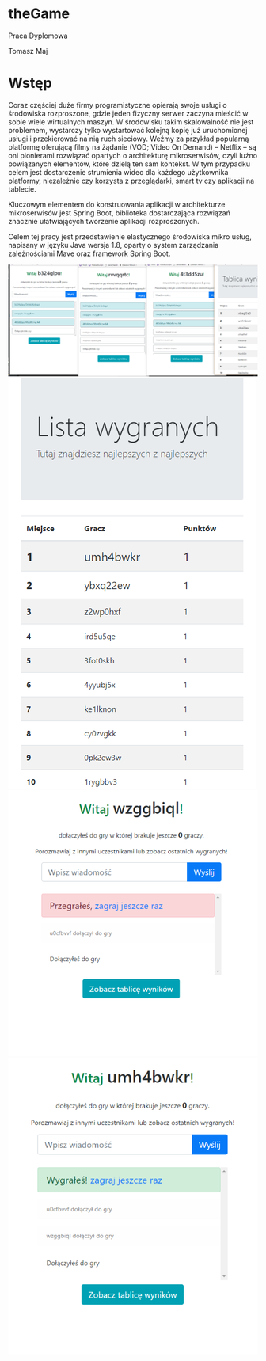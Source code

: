 # theGame
Praca Dyplomowa

Tomasz Maj

# Wstęp
Coraz częściej duże firmy programistyczne opierają swoje usługi o środowiska rozproszone, gdzie jeden fizyczny serwer zaczyna mieścić w sobie wiele wirtualnych maszyn. W środowisku takim skalowalność nie jest problemem, wystarczy tylko wystartować kolejną kopię już uruchomionej usługi i przekierować na nią ruch sieciowy. Weźmy za przykład popularną platformę oferującą filmy na żądanie (VOD; Video On Demand) – Netflix – są oni pionierami rozwiązać opartych o architekturę mikroserwisów, czyli luźno powiązanych elementów, które dzielą ten sam kontekst. W tym przypadku celem jest dostarczenie strumienia wideo dla każdego użytkownika platformy, niezależnie czy korzysta z przeglądarki, smart tv czy aplikacji na tablecie.

Kluczowym elementem do konstruowania aplikacji w architekturze mikroserwisów jest Spring Boot, biblioteka dostarczająca rozwiązań znacznie ułatwiających tworzenie aplikacji rozproszonych.

Celem tej pracy jest przedstawienie elastycznego środowiska mikro usług, napisany w języku Java wersja 1.8, oparty o system zarządzania zależnościami Mave oraz framework Spring Boot.

![screenshot 01](./screen_004.PNG "01")
![screenshot 01](./screen_003.PNG "01")
![screenshot 01](./screen_002.PNG "01")
![screenshot 01](./screen_001.PNG "01")

